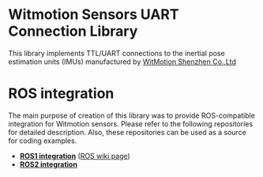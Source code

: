 # Witmotion Sensors UART Connection Library
This library implements TTL/UART connections to the inertial pose estimation units (IMUs) manufactured by [WitMotion Shenzhen Co.,Ltd](https://www.wit-motion.com/)

# ROS integration
The main purpose of creation of this library was to provide ROS-compatible integration for Witmotion sensors. Please refer to the following repositories for detailed description. Also, these repositories can be used as a source for coding examples.
- [**ROS1 integration**](https://github.com/ElettraSciComp/witmotion_IMU_ros) ([ROS wiki page](https://wiki.ros.org/witmotion_ros))
- [**ROS2 integration**](https://github.com/ElettraSciComp/witmotion_IMU_ros/tree/ros2)
